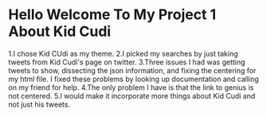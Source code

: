 # Hello Welcome To My Project 1 About Kid Cudi

1.I chose Kid CUdi as my theme.
2.I picked my searches by just taking tweets from Kid Cudi's page on twitter.
3.Three issues I had was getting tweets to show, dissecting the json information, and fixing the centering for my html file. I fixed these problems by looking up documentation and calling on my friend for help.
4.The only problem I have is that the link to genius is not centered.
5.I would make it incorporate more things about Kid Cudi and not just his tweets.